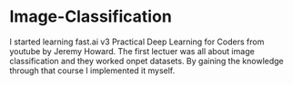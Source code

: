 # Image-Classification

I started learning fast.ai v3 Practical Deep Learning for Coders from youtube by Jeremy Howard. The first lectuer was all about image classification and they worked onpet datasets. By gaining the knowledge through that course I implemented it myself. 
